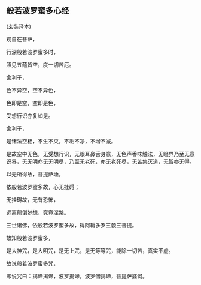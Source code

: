 ## 般若波罗蜜多心经  

(玄奘译本)

观自在菩萨，

行深般若波罗蜜多时，

照见五蕴皆空，度一切苦厄。

舍利子，

色不异空，空不异色，

色即是空，空即是色，

受想行识亦复如是。

舍利子，

是诸法空相，不生不灭，不垢不净，不增不减。

是故空中无色，无受想行识，无眼耳鼻舌身意，无色声香味触法，无眼界乃至无意识界，无无明亦无无明尽，乃至无老死，亦无老死尽，无苦集灭道，无智亦无得。

以无所得故，菩提萨埵，

依般若波罗蜜多故，心无挂碍；

无挂碍故，无有恐怖，

远离颠倒梦想，究竟涅槃。

三世诸佛，依般若波罗蜜多故，得阿耨多罗三藐三菩提。

故知般若波罗蜜多，

是大神咒，是大明咒，是无上咒，是无等等咒，能除一切苦，真实不虚。

故说般若波罗蜜多咒，

即说咒曰：揭谛揭谛，波罗揭谛，波罗僧揭谛，菩提萨婆诃。
